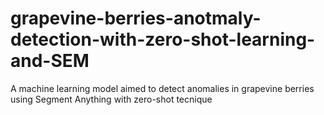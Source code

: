 # grapevine-berries-anotmaly-detection-with-zero-shot-learning-and-SEM
A machine learning model aimed to detect anomalies in grapevine berries using Segment Anything with zero-shot tecnique

